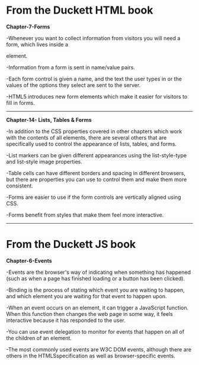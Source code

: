 # From the Duckett HTML book

 **Chapter-7-Forms**


-Whenever you want to collect information from
 visitors you will need a form, which lives inside a
 <form> element.


-Information from a form is sent in name/value pairs.


-Each form control is given a name, and the text the
 user types in or the values of the options they select
 are sent to the server.


-HTML5 introduces new form elements which make it
 easier for visitors to fill in forms.

______________________________________________________________________


**Chapter-14- Lists, Tables & Forms**


-In addition to the CSS properties covered in other
 chapters which work with the contents of all elements,
 there are several others that are specifically used to
 control the appearance of lists, tables, and forms.


-List markers can be given different appearances
 using the list-style-type and list-style image
 properties.


-Table cells can have different borders and spacing in
 different browsers, but there are properties you can
 use to control them and make them more consistent.


-Forms are easier to use if the form controls are
 vertically aligned using CSS.


-Forms benefit from styles that make them feel more
 interactive.


_______________________________________________________________________


# From the Duckett JS book


**Chapter-6-Events**


-Events are the browser's way of indicating when
 something has happened (such as when a page has
 finished loading or a button has been clicked).


-Binding is the process of stating which event you are
 waiting to happen, and which element you are waiting
 for that event to happen upon.


-When an event occurs on an element, it can trigger a
 JavaScript function. When this function then changes
 the web page in some way, it feels interactive because
 it has responded to the user.


-You can use event delegation to monitor for events
 that happen on all of the children of an element.
 

-The most commonly used events are W3C DOM events, although 
 there are others in the HTMLSspecification as well as 
 browser-specific events.